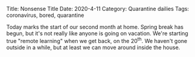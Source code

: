 Title: Nonsense Title
Date: 2020-4-11
Category: Quarantine dailies
Tags: coronavirus, bored, quarantine


Today marks the start of our second month at home.  Spring break has begun, but it's not really like anyone is going on vacation.  We're starting true "remote learning" when we get back, on the 20<sup>th</sup>.  We haven't gone outside in a while, but at least we can move around inside the house.
